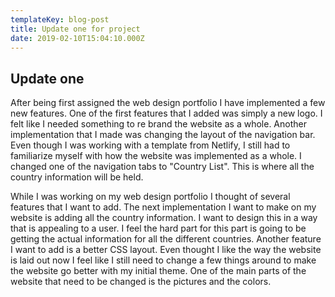 ```yaml
---
templateKey: blog-post
title: Update one for project
date: 2019-02-10T15:04:10.000Z
---
```

## Update one

After being first assigned the web design portfolio I have implemented a few
new features. One of the first features that I added was simply a new logo. I
felt like I needed something to re brand the website as a whole. Another implementation
that I made was changing the layout of the navigation bar. Even though I was working
with a template from Netlify, I still had to familiarize myself with how the website
was implemented as a whole. I changed one of the navigation tabs to "Country List".
This is where all the country information will be held.

While I was working on my web design portfolio I thought of several features that
I want to add. The next implementation I want to make on my website is adding
all the country information. I want to design this in a way that is appealing to
a user. I feel the hard part for this part is going to be getting the actual
information for all the different countries. Another feature I want to add is
a better CSS layout. Even thought I like the way the website is  laid out now
I feel like I still need to change a few things around to make the website go
better with my initial theme. One of the main parts of the website that need to
be changed is the pictures and the colors.
